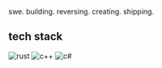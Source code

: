 swe. building. reversing. creating. shipping.

## tech stack
<p>
<img alt="rust" src="https://img.shields.io/badge/-Rust-FB542B?style=flat-square&logo=rust&logoColor=white" />
<img alt="c++" src="https://img.shields.io/badge/-C/C++-2088FF?style=flat-square&logo=c%2B%2B&logoColor=white" />
<img alt="c#" src="https://img.shields.io/badge/-C%23-80c904?style=flat-square&logo=csharp&logoColor=white" />
</p>
